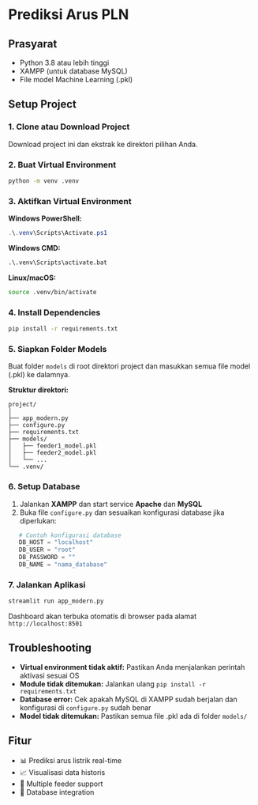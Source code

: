# Prediksi Arus PLN
## Prasyarat

- Python 3.8 atau lebih tinggi
- XAMPP (untuk database MySQL)
- File model Machine Learning (.pkl)

## Setup Project

### 1. Clone atau Download Project

Download project ini dan ekstrak ke direktori pilihan Anda.

### 2. Buat Virtual Environment
```bash
python -m venv .venv
```

### 3. Aktifkan Virtual Environment

**Windows PowerShell:**
```powershell
.\.venv\Scripts\Activate.ps1
```

**Windows CMD:**
```cmd
.\.venv\Scripts\activate.bat
```

**Linux/macOS:**
```bash
source .venv/bin/activate
```

### 4. Install Dependencies
```bash
pip install -r requirements.txt
```

### 5. Siapkan Folder Models

Buat folder `models` di root direktori project dan masukkan semua file model (.pkl) ke dalamnya.

**Struktur direktori:**
```
project/
│
├── app_modern.py
├── configure.py
├── requirements.txt
├── models/
│   ├── feeder1_model.pkl
│   ├── feeder2_model.pkl
│   └── ...
└── .venv/
```

### 6. Setup Database

1. Jalankan **XAMPP** dan start service **Apache** dan **MySQL**
2. Buka file `configure.py` dan sesuaikan konfigurasi database jika diperlukan:
```python
   # Contoh konfigurasi database
   DB_HOST = "localhost"
   DB_USER = "root"
   DB_PASSWORD = ""
   DB_NAME = "nama_database"
```

### 7. Jalankan Aplikasi
```bash
streamlit run app_modern.py
```

Dashboard akan terbuka otomatis di browser pada alamat `http://localhost:8501`

## Troubleshooting

- **Virtual environment tidak aktif:** Pastikan Anda menjalankan perintah aktivasi sesuai OS
- **Module tidak ditemukan:** Jalankan ulang `pip install -r requirements.txt`
- **Database error:** Cek apakah MySQL di XAMPP sudah berjalan dan konfigurasi di `configure.py` sudah benar
- **Model tidak ditemukan:** Pastikan semua file .pkl ada di folder `models/`

## Fitur

- 📊 Prediksi arus listrik real-time
- 📈 Visualisasi data historis
- 🔄 Multiple feeder support
- 💾 Database integration
